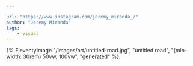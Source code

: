 ```yaml
---

url: "https://www.instagram.com/jeremy_miranda_/"
author: "Jeremy Miranda"
tags:
    - visual
---
```

{% EleventyImage "/images/art/untitled-road.jpg", "untitled road", "(min-width: 30rem) 50vw, 100vw", "generated" %}